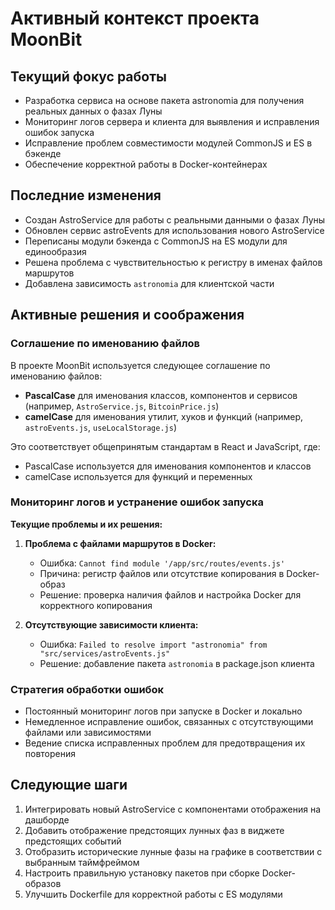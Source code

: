 # Активный контекст проекта MoonBit

## Текущий фокус работы

- Разработка сервиса на основе пакета astronomia для получения реальных данных о фазах Луны
- Мониторинг логов сервера и клиента для выявления и исправления ошибок запуска
- Исправление проблем совместимости модулей CommonJS и ES в бэкенде
- Обеспечение корректной работы в Docker-контейнерах

## Последние изменения

- Создан AstroService для работы с реальными данными о фазах Луны
- Обновлен сервис astroEvents для использования нового AstroService
- Переписаны модули бэкенда с CommonJS на ES модули для единообразия
- Решена проблема с чувствительностью к регистру в именах файлов маршрутов
- Добавлена зависимость `astronomia` для клиентской части

## Активные решения и соображения

### Соглашение по именованию файлов

В проекте MoonBit используется следующее соглашение по именованию файлов:

- **PascalCase** для именования классов, компонентов и сервисов (например, `AstroService.js`, `BitcoinPrice.js`)
- **camelCase** для именования утилит, хуков и функций (например, `astroEvents.js`, `useLocalStorage.js`)

Это соответствует общепринятым стандартам в React и JavaScript, где:
- PascalCase используется для именования компонентов и классов
- camelCase используется для функций и переменных

### Мониторинг логов и устранение ошибок запуска

**Текущие проблемы и их решения:**

1. **Проблема с файлами маршрутов в Docker:**
   - Ошибка: `Cannot find module '/app/src/routes/events.js'`
   - Причина: регистр файлов или отсутствие копирования в Docker-образ
   - Решение: проверка наличия файлов и настройка Docker для корректного копирования

2. **Отсутствующие зависимости клиента:**
   - Ошибка: `Failed to resolve import "astronomia" from "src/services/astroEvents.js"`
   - Решение: добавление пакета `astronomia` в package.json клиента

### Стратегия обработки ошибок

- Постоянный мониторинг логов при запуске в Docker и локально
- Немедленное исправление ошибок, связанных с отсутствующими файлами или зависимостями
- Ведение списка исправленных проблем для предотвращения их повторения

## Следующие шаги

1. Интегрировать новый AstroService с компонентами отображения на дашборде
2. Добавить отображение предстоящих лунных фаз в виджете предстоящих событий
3. Отобразить исторические лунные фазы на графике в соответствии с выбранным таймфреймом
4. Настроить правильную установку пакетов при сборке Docker-образов
5. Улучшить Dockerfile для корректной работы с ES модулями
